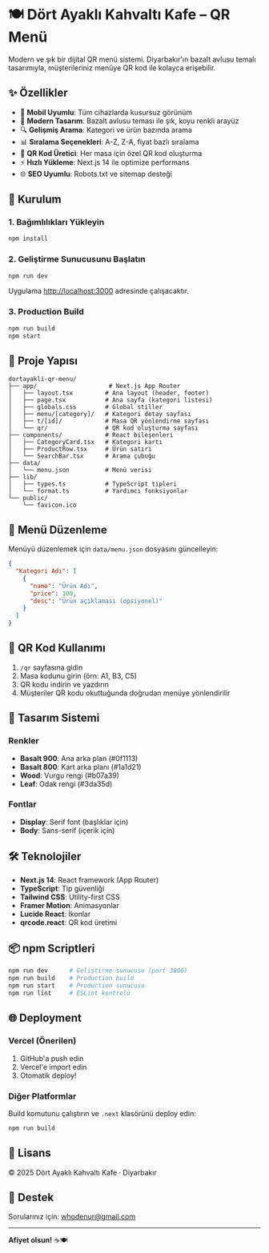 # 🍽️ Dört Ayaklı Kahvaltı Kafe – QR Menü

Modern ve şık bir dijital QR menü sistemi. Diyarbakır'ın bazalt avlusu temalı tasarımıyla, müşterileriniz menüye QR kod ile kolayca erişebilir.

## ✨ Özellikler

- 📱 **Mobil Uyumlu**: Tüm cihazlarda kusursuz görünüm
- 🎨 **Modern Tasarım**: Bazalt avlusu teması ile şık, koyu renkli arayüz
- 🔍 **Gelişmiş Arama**: Kategori ve ürün bazında arama
- 📊 **Sıralama Seçenekleri**: A-Z, Z-A, fiyat bazlı sıralama
- 🎯 **QR Kod Üretici**: Her masa için özel QR kod oluşturma
- ⚡ **Hızlı Yükleme**: Next.js 14 ile optimize performans
- 🌐 **SEO Uyumlu**: Robots.txt ve sitemap desteği

## 🚀 Kurulum

### 1. Bağımlılıkları Yükleyin

```bash
npm install
```

### 2. Geliştirme Sunucusunu Başlatın

```bash
npm run dev
```

Uygulama [http://localhost:3000](http://localhost:3000) adresinde çalışacaktır.

### 3. Production Build

```bash
npm run build
npm start
```

## 📂 Proje Yapısı

```
dortayakli-qr-menu/
├── app/                    # Next.js App Router
│   ├── layout.tsx         # Ana layout (header, footer)
│   ├── page.tsx           # Ana sayfa (kategori listesi)
│   ├── globals.css        # Global stiller
│   ├── menu/[category]/   # Kategori detay sayfası
│   ├── t/[id]/            # Masa QR yönlendirme sayfası
│   └── qr/                # QR kod oluşturma sayfası
├── components/            # React bileşenleri
│   ├── CategoryCard.tsx   # Kategori kartı
│   ├── ProductRow.tsx     # Ürün satırı
│   └── SearchBar.tsx      # Arama çubuğu
├── data/
│   └── menu.json          # Menü verisi
├── lib/
│   ├── types.ts           # TypeScript tipleri
│   └── format.ts          # Yardımcı fonksiyonlar
└── public/
    └── favicon.ico
```

## 📝 Menü Düzenleme

Menüyü düzenlemek için `data/menu.json` dosyasını güncelleyin:

```json
{
  "Kategori Adı": [
    {
      "name": "Ürün Adı",
      "price": 100,
      "desc": "Ürün açıklaması (opsiyonel)"
    }
  ]
}
```

## 🔗 QR Kod Kullanımı

1. `/qr` sayfasına gidin
2. Masa kodunu girin (örn: A1, B3, C5)
3. QR kodu indirin ve yazdırın
4. Müşteriler QR kodu okuttuğunda doğrudan menüye yönlendirilir

## 🎨 Tasarım Sistemi

### Renkler

- **Basalt 900**: Ana arka plan (#0f1113)
- **Basalt 800**: Kart arka planı (#1a1d21)
- **Wood**: Vurgu rengi (#b07a39)
- **Leaf**: Odak rengi (#3da35d)

### Fontlar

- **Display**: Serif font (başlıklar için)
- **Body**: Sans-serif (içerik için)

## 🛠️ Teknolojiler

- **Next.js 14**: React framework (App Router)
- **TypeScript**: Tip güvenliği
- **Tailwind CSS**: Utility-first CSS
- **Framer Motion**: Animasyonlar
- **Lucide React**: İkonlar
- **qrcode.react**: QR kod üretimi

## 📦 npm Scriptleri

```bash
npm run dev      # Geliştirme sunucusu (port 3000)
npm run build    # Production build
npm run start    # Production sunucusu
npm run lint     # ESLint kontrolü
```

## 🌐 Deployment

### Vercel (Önerilen)

1. GitHub'a push edin
2. Vercel'e import edin
3. Otomatik deploy!

### Diğer Platformlar

Build komutunu çalıştırın ve `.next` klasörünü deploy edin:

```bash
npm run build
```

## 📄 Lisans

© 2025 Dört Ayaklı Kahvaltı Kafe · Diyarbakır

## 🤝 Destek

Sorularınız için: [whodenur@gmail.com](mailto:whodenur@gmail.com)

---

**Afiyet olsun!** ☕🍽️

